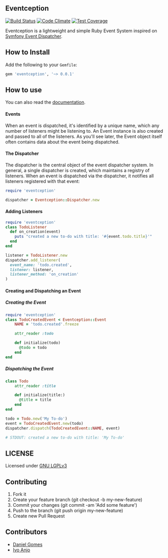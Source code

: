 ## Eventception

[![Build Status](https://travis-ci.org/dcsg/eventception.svg?branch=master)](https://travis-ci.org/dcsg/eventception) [![Code Climate](https://codeclimate.com/github/dcsg/eventception/badges/gpa.svg)](https://codeclimate.com/github/dcsg/eventception) [![Test Coverage](https://codeclimate.com/github/dcsg/eventception/badges/coverage.svg)](https://codeclimate.com/github/dcsg/eventception/coverage)

Eventception is a lightweight and simple Ruby Event System inspired on [Symfony Event Dispatcher](https://symfony.com/doc/current/components/event_dispatcher.html).

## How to Install

Add the following to your `Gemfile`:
```ruby
gem 'eventception', '~> 0.0.1'
```

## How to use

You can also read the [documentation](https://dcsg.github.io/eventception/).

#### Events
When an event is dispatched, it's identified by a unique name, which any number of listeners might be listening to. An Event instance is also created and passed to all of the listeners. As you'll see later, the Event object itself often contains data about the event being dispatched.

#### The Dispatcher
The dispatcher is the central object of the event dispatcher system.
In general, a single dispatcher is created, which maintains a registry of listeners.
When an event is dispatched via the dispatcher, it notifies all listeners registered with that event:

```ruby
require 'eventception'

dispatcher = Eventception::Dispatcher.new
```

#### Adding Listeners

```ruby
require 'eventception'
class TodoListener
  def on_creation(event)
    puts "created a new to-do with title: '#{event.todo.title}'"
  end
end

listener = TodoListener.new
dispatcher.add_listener(
  event_name: 'todo.created',
  listener: listener,
  listener_method: 'on_creation'
)
```

#### Creating and Dispatching an Event

##### Creating the Event
```ruby
require 'eventception'
class TodoCreatedEvent < Eventception::Event
    NAME = 'todo.created'.freeze

    attr_reader :todo

    def initialize(todo)
      @todo = todo
    end
end
```

##### Dispatching the Event
```ruby
class Todo
    attr_reader :title

    def initialize(title:)
      @title = title
    end
end

todo = Todo.new('My To-do')
event = TodoCreatedEvent.new(todo)
dispatcher.dispatch(TodoCreatedEvent::NAME, event)

# STDOUT: created a new to-do with title: 'My To-do'
```

## LICENSE

Licensed under [GNU LGPLv3](https://github.com/dcsg/eventception/blob/master/LICENSE)

## Contributing

1. Fork it
2. Create your feature branch (git checkout -b my-new-feature)
3. Commit your changes (git commit -am 'Add some feature')
4. Push to the branch (git push origin my-new-feature)
5. Create new Pull Request

## Contributors

 * [Daniel Gomes](https://github.com/dcsg)
 * [Ivo Anjo](https://github.com/ivoanjo)
